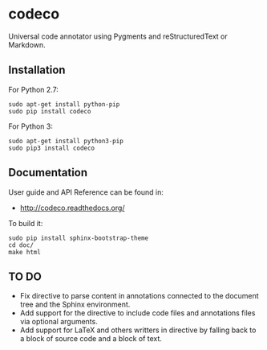 codeco
======

Universal code annotator using Pygments and reStructuredText or Markdown.


Installation
------------

For Python 2.7:

    sudo apt-get install python-pip
    sudo pip install codeco

For Python 3:

    sudo apt-get install python3-pip
    sudo pip3 install codeco


Documentation
-------------

User guide and API Reference can be found in:

- http://codeco.readthedocs.org/


To build it:

    sudo pip install sphinx-bootstrap-theme
    cd doc/
    make html


TO DO
-----

- Fix directive to parse content in annotations connected to the document tree
  and the Sphinx environment.
- Add support for the directive to include code files and annotations files
  via optional arguments.
- Add support for LaTeX and others writters in directive by falling back to
  a block of source code and a block of text.
